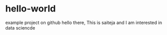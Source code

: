 # hello-world
example project on github
hello there,
This is saiteja and I am interested in data sciencde
